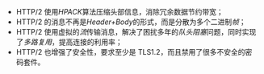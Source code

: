 - HTTP/2 使用*HPACK*算法压缩头部信息，消除冗余数据节约带宽；
- HTTP/2 的消息不再是*Header+Body*的形式，而是分散为多个二进制*帧*；
- HTTP/2 使用虚拟的*流*传输消息，解决了困扰多年的*队头阻塞*问题，同时实现了*多路复用*，提高连接的利用率；
- HTTP/2 也增强了安全性，要求至少是 TLS1.2，而且禁用了很多不安全的密码套件。
